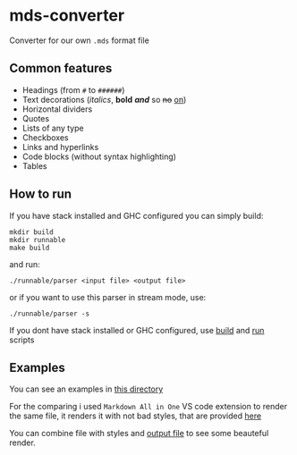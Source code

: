 # mds-converter

Converter for our own `.mds` format file

## Common features

- Headings (from `#` to `######`)
- Text decorations (*italics*, **bold** ***and*** so ~~no~~ <u>on</u>)
- Horizontal dividers
- Quotes
- Lists of any type
- Checkboxes
- Links and hyperlinks
- Code blocks (without syntax highlighting)
- Tables

## How to run

If you have stack installed and GHC configured you can simply build:

```shell
mkdir build
mkdir runnable
make build
```

and run:

```shell
./runnable/parser <input file> <output file>
```

or if you want to use this parser in stream mode, use:

```shell
./runnable/parser -s
```

If you dont have stack installed or GHC configured, use [build](./build.sh) and [run](./run.sh) scripts

## Examples

You can see an examples in [this directory](./test/)

For the comparing i used `Markdown All in One` VS code extension to render the same file, it renders it with not bad styles, that are provided [here](./test/styles.html)

You can combine file with styles and [output file](./test/output.html) to see some beauteful render.
